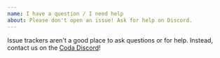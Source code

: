 ```yaml
---
name: I have a question / I need help
about: Please don't open an issue! Ask for help on Discord.
---
```


Issue trackers aren't a good place to ask questions or for help. Instead,
contact us on the [Coda Discord](https://bit.ly/CodaDiscord)!
